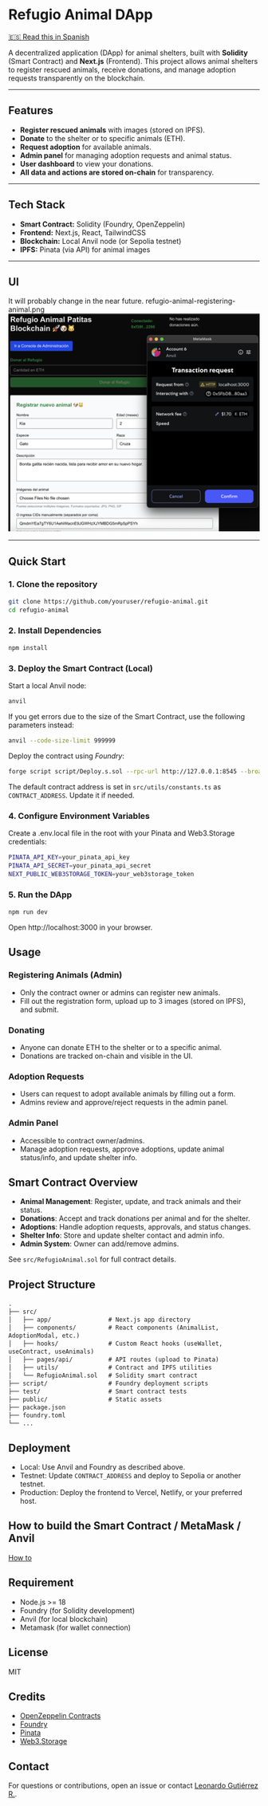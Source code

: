 # Refugio Animal DApp

[🇪🇸 Read this in Spanish](./README.es.md)

A decentralized application (DApp) for animal shelters, built with **Solidity** (Smart Contract) and **Next.js** (Frontend). This project allows animal shelters to register rescued animals, receive donations, and manage adoption requests transparently on the blockchain.

---

## Features

- **Register rescued animals** with images (stored on IPFS).
- **Donate** to the shelter or to specific animals (ETH).
- **Request adoption** for available animals.
- **Admin panel** for managing adoption requests and animal status.
- **User dashboard** to view your donations.
- **All data and actions are stored on-chain** for transparency.

---

## Tech Stack

- **Smart Contract:** Solidity (Foundry, OpenZeppelin)
- **Frontend:** Next.js, React, TailwindCSS
- **Blockchain:** Local Anvil node (or Sepolia testnet)
- **IPFS:** Pinata (via API) for animal images

---

## UI

It will probably change in the near future.
refugio-animal-registering-animal.png
![Owner registering an animal](./pics-refugio-animal/refugio-animal-registering-animal.png)

---

## Quick Start

### 1. Clone the repository

```bash
git clone https://github.com/youruser/refugio-animal.git
cd refugio-animal
```

### 2. Install Dependencies
```bash
npm install
```

### 3. Deploy the Smart Contract (Local)
Start a local Anvil node:
```bash
anvil
```
If you get errors due to the size of the Smart Contract, use the following parameters instead:
```bash
anvil --code-size-limit 999999
```

Deploy the contract using _Foundry_:
```bash
forge script script/Deploy.s.sol --rpc-url http://127.0.0.1:8545 --broadcast --private-key <YOUR_PRIVATE_KEY>
```
The default contract address is set in `src/utils/constants.ts` as `CONTRACT_ADDRESS`. Update it if needed.

### 4. Configure Environment Variables
Create a .env.local file in the root with your Pinata and Web3.Storage credentials:
```bash
PINATA_API_KEY=your_pinata_api_key
PINATA_API_SECRET=your_pinata_api_secret
NEXT_PUBLIC_WEB3STORAGE_TOKEN=your_web3storage_token
```

### 5. Run the DApp
```bash
npm run dev
```
Open http://localhost:3000 in your browser.

## Usage
### Registering Animals (Admin)
- Only the contract owner or admins can register new animals.
- Fill out the registration form, upload up to 3 images (stored on IPFS), and submit.

### Donating
- Anyone can donate ETH to the shelter or to a specific animal.
- Donations are tracked on-chain and visible in the UI.

### Adoption Requests
- Users can request to adopt available animals by filling out a form.
- Admins review and approve/reject requests in the admin panel.

### Admin Panel
- Accessible to contract owner/admins.
- Manage adoption requests, approve adoptions, update animal status/info, and update shelter info.

## Smart Contract Overview
- **Animal Management**: Register, update, and track animals and their status.
- **Donations**: Accept and track donations per animal and for the shelter.
- **Adoptions**: Handle adoption requests, approvals, and status changes.
- **Shelter Info**: Store and update shelter contact and admin info.
- **Admin System**: Owner can add/remove admins.

See `src/RefugioAnimal.sol` for full contract details.

## Project Structure
```
.
├── src/
│   ├── app/                # Next.js app directory
│   ├── components/         # React components (AnimalList, AdoptionModal, etc.)
│   ├── hooks/              # Custom React hooks (useWallet, useContract, useAnimals)
│   ├── pages/api/          # API routes (upload to Pinata)
│   ├── utils/              # Contract and IPFS utilities
│   └── RefugioAnimal.sol   # Solidity smart contract
├── script/                 # Foundry deployment scripts
├── test/                   # Smart contract tests
├── public/                 # Static assets
├── package.json
├── foundry.toml
└── ...
```

## Deployment
- Local: Use Anvil and Foundry as described above.
- Testnet: Update `CONTRACT_ADDRESS` and deploy to Sepolia or another testnet.
- Production: Deploy the frontend to Vercel, Netlify, or your preferred host.

## How to build the Smart Contract / MetaMask / Anvil
[How to](./docs/HOWTODEPLOY.md)

## Requirement
- Node.js >= 18
- Foundry (for Solidity development)
- Anvil (for local blockchain)
- Metamask (for wallet connection)

## License
MIT

## Credits
- [OpenZeppelin Contracts](https://github.com/OpenZeppelin/openzeppelin-contracts)
- [Foundry](https://github.com/foundry-rs/foundry)
- [Pinata](https://www.pinata.cloud/)
- [Web3.Storage](https://web3.storage/)

## Contact
For questions or contributions, open an issue or contact [Leonardo Gutiérrez R.](mailto:leogutierrezramirez@gmail.com).